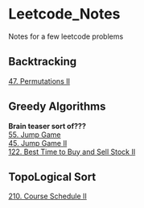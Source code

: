 # Leetcode_Notes
Notes for a few leetcode problems  

## Backtracking
[47. Permutations II](/src/47.md)

## Greedy Algorithms
**Brain teaser sort of???**  
[55. Jump Game](/src/55.md)  
[45. Jump Game II](/src/45.md)  
[122. Best Time to Buy and Sell Stock II](/src/122.md)

## TopoLogical Sort
[210. Course Schedule II](/src/210.md)
